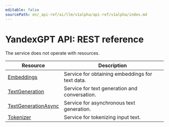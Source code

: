 ```yaml
---
editable: false
sourcePath: en/_api-ref/ai/llm/v1alpha/api-ref/v1alpha/index.md
---
```


# YandexGPT API: REST reference
The service does not operate with resources.

Resource | Description
--- | ---
[Embeddings](Embeddings/index.md) | Service for obtaining embeddings for text data.
[TextGeneration](TextGeneration/index.md) | Service for text generation and conversation.
[TextGenerationAsync](TextGenerationAsync/index.md) | Service for asynchronous text generation.
[Tokenizer](Tokenizer/index.md) | Service for tokenizing input text.